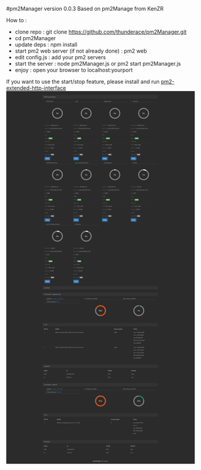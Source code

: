#pm2Manager version 0.0.3
Based on pm2Manage from KenZR 

How to :
+ clone repo : git clone https://github.com/thunderace/pm2Manager.git
+ cd pm2Manager
+ update deps : npm install
+ start pm2 web server (if not already done) : pm2 web
+ edit config.js : add your pm2 servers
+ start the server : node pm2Manager.js or pm2 start pm2Manager.js
+ enjoy : open your browser to localhost:yourport

If you want to use the start/stop feature, please install and run [pm2-extended-http-interface](https://github.com/thunderace/pm2-extended-http-interface) 
![pm2Manage](https://raw.githubusercontent.com/thunderace/pm2Manager/master/snapshots/snapshot.png)

